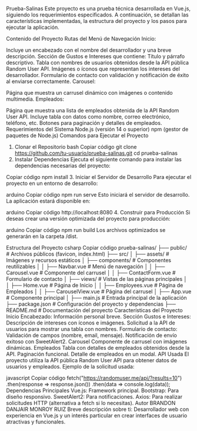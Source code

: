 Prueba-Salinas
Este proyecto es una prueba técnica desarrollada en Vue.js, siguiendo los requerimientos especificados. A continuación, se detallan las características implementadas, la estructura del proyecto y los pasos para ejecutar la aplicación.

Contenido del Proyecto
Rutas del Menú de Navegación
Inicio:

Incluye un encabezado con el nombre del desarrollador y una breve descripción.
Sección de Gustos e Intereses que contiene:
Título y párrafo descriptivo.
Tabla con nombres de usuarios obtenidos desde la API pública Random User API.
Imágenes o íconos que representan los intereses del desarrollador.
Formulario de contacto con validación y notificación de éxito al enviarse correctamente.
Carousel:

Página que muestra un carrusel dinámico con imágenes o contenido multimedia.
Empleados:

Página que muestra una lista de empleados obtenida de la API Random User API.
Incluye tabla con datos como nombre, correo electrónico, teléfono, etc.
Botones para paginación y detalles de empleados.
Requerimientos del Sistema
Node.js (versión 14 o superior)
npm (gestor de paquetes de Node.js)
Comandos para Ejecutar el Proyecto
1. Clonar el Repositorio
bash
Copiar código
git clone https://github.com/tu-usuario/prueba-salinas.git
cd prueba-salinas
2. Instalar Dependencias
Ejecuta el siguiente comando para instalar las dependencias necesarias del proyecto:

Copiar código
npm install
3. Iniciar el Servidor de Desarrollo
Para ejecutar el proyecto en un entorno de desarrollo:

arduino
Copiar código
npm run serve
Esto iniciará el servidor de desarrollo. La aplicación estará disponible en:

arduino
Copiar código
http://localhost:8080
4. Construir para Producción
Si deseas crear una versión optimizada del proyecto para producción:

arduino
Copiar código
npm run build
Los archivos optimizados se generarán en la carpeta /dist.

Estructura del Proyecto
csharp
Copiar código
prueba-salinas/
├── public/                # Archivos públicos (favicon, index.html)
├── src/
│   ├── assets/            # Imágenes y recursos estáticos
│   ├── components/        # Componentes reutilizables
│   │   ├── Navbar.vue     # Menú de navegación
│   │   ├── Carousel.vue   # Componente del carrusel
│   │   ├── ContactForm.vue # Formulario de contacto
│   ├── views/             # Vistas de las páginas principales
│   │   ├── Home.vue       # Página de Inicio
│   │   ├── Employees.vue  # Página de Empleados
│   │   ├── CarouselView.vue # Página del carrusel
│   ├── App.vue            # Componente principal
│   ├── main.js            # Entrada principal de la aplicación
├── package.json           # Configuración del proyecto y dependencias
├── README.md              # Documentación del proyecto
Características del Proyecto
Inicio
Encabezado: Información personal breve.
Sección Gustos e Intereses:
Descripción de intereses con íconos e imágenes.
Solicitud a la API de usuarios para mostrar una tabla con nombres.
Formulario de contacto:
Validación de campos (nombre, email, mensaje).
Notificación de envío exitoso con SweetAlert2.
Carousel
Componente de carrusel con imágenes dinámicas.
Empleados
Tabla con detalles de empleados obtenidos desde la API.
Paginación funcional.
Detalle de empleados en un modal.
API Usada
El proyecto utiliza la API pública Random User API para obtener datos de usuarios y empleados. Ejemplo de la solicitud usada:

javascript
Copiar código
fetch("https://randomuser.me/api/?results=10")
  .then(response => response.json())
  .then(data => console.log(data));
Dependencias Principales
Vue.js: Framework principal.
Bootstrap: Para diseño responsivo.
SweetAlert2: Para notificaciones.
Axios: Para realizar solicitudes HTTP (alternativa a fetch si lo necesitas).
Autor
BRANDON DANJAIR MONROY RUIZ 
Breve descripción sobre ti: Desarrollador web con experiencia en Vue.js y un interés particular en crear interfaces de usuario atractivas y funcionales.
